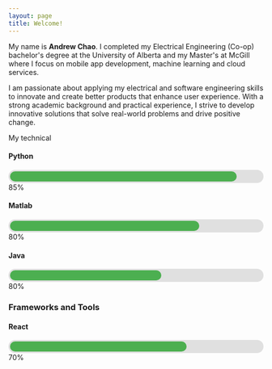 ```yaml
---
layout: page
title: Welcome!
---
```



My name is **Andrew Chao**. I completed my Electrical Engineering (Co-op) bachelor's degree at the University of Alberta and my Master's at McGill where I focus on mobile app development, machine learning and cloud services.

I am passionate about applying my electrical and software engineering skills to innovate and create better products that enhance user experience. With a strong academic background and practical experience, I strive to develop innovative solutions that solve real-world problems and drive positive change. 

My technical 

#### Python
<div style="background-color: #e0e0e0; border-radius: 25px; padding: 3px;">
  <div style="width: 90%; background-color: #4caf50; height: 20px; border-radius: 25px;"></div>
</div>
85%

#### Matlab
<div style="background-color: #e0e0e0; border-radius: 25px; padding: 3px;">
  <div style="width: 75%; background-color: #4caf50; height: 20px; border-radius: 25px;"></div>
</div>
80%

#### Java
<div style="background-color: #e0e0e0; border-radius: 25px; padding: 3px;">
  <div style="width: 60%; background-color: #4caf50; height: 20px; border-radius: 25px;"></div>
</div>
80%

### Frameworks and Tools

#### React
<div style="background-color: #e0e0e0; border-radius: 25px; padding: 3px;">
  <div style="width: 70%; background-color: #4caf50; height: 20px; border-radius: 25px;"></div>
</div>
70%

